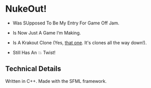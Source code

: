 # NukeOut!
- Was SUpposed To Be My Entry For Game Off Jam.

- Is Now Just A Game I‘m Making.

- Is A Krakout Clone (Yes, [that one](https://en.wikipedia.org/wiki/Krakout). It's clones all the way down!).

- Still Has An 💥 Twist!

## Technical Details

Written in C++. Made with the SFML framework.